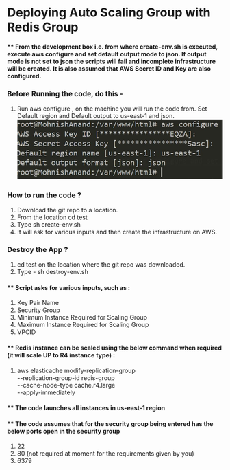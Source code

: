 # Deploying Auto Scaling Group with Redis Group

#### ** From the development box  i.e. from where create-env.sh is executed, execute aws configure and set default output mode to json. If output mode is not set to json the scripts will fail and incomplete infrastructure will be created. It is also assumed that AWS Secret ID and Key are also configured.

### Before Running the code, do this -
 1. Run aws configure , on the machine you will run the code from. Set Default region and Default output to us-east-1 and json.
 ![AWS-Configure](images/Capture-aws-configure.jpg)

### How to run the code ?
 1. Download the git repo to a location.
 2. From the location cd test
 3. Type sh create-env.sh
 4. It will ask for various inputs and then create the infrastructure on AWS.

 ### Destroy the App ?
 1. cd test on the location where the git repo was downloaded.
 2. Type - sh destroy-env.sh


 #### ** Script asks for various inputs, such as :
 1. Key Pair Name
 2. Security Group
 3. Minimum Instance Required for Scaling Group
 4. Maximum Instance Required for Scaling Group
 5. VPCID

#### ** Redis instance can be scaled using the below command when required (it will scale UP to R4 instance type) :
  1. aws elasticache modify-replication-group \
	    --replication-group-id redis-group \
	    --cache-node-type cache.r4.large \
	    --apply-immediately
#### ** The code launches all instances in us-east-1 region
#### ** The code assumes that for the security group being entered has the below ports open in the security group
  1. 22
  2. 80 (not required at moment for the requirements given by you)
  3. 6379  
